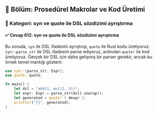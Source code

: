 ## 📘 Bölüm: Prosedürel Makrolar ve Kod Üretimi  
### 🔹 Kategori: syn ve quote ile DSL sözdizimi ayrıştırma  
#### ✅ Cevap 612: syn ve quote ile DSL sözdizimi ayrıştırma

Bu soruda, `syn` ile DSL ifadesini ayrıştırıp, `quote` ile Rust kodu üretiyoruz. `syn::parse_str` ile DSL ifadesini parse ediyoruz, ardından `quote!` ile kod üretiyoruz. Gerçek bir DSL için daha gelişmiş bir parser gerekir, ancak bu örnek temel mantığı gösterir.

```rust
use syn::{parse_str, Expr};
use quote::quote;

fn main() {
    let dsl = "add(1, mul(2, 3))";
    let expr: Expr = parse_str(dsl).unwrap();
    let generated = quote! { #expr };
    println!("{}", generated);
}
```
